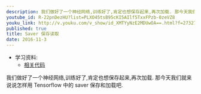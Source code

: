 ```yaml
---
description: 我们做好了一个神经网络,训练好了,肯定也想保存起来,再次加载. 那今天我们就来说说怎样用 Tensorflow 中的 saver 保存和加载吧
youtube_id: R-22pnDezHU?list=PLXO45tsB95cKI5AIlf5TxxFPzb-0zeVZ8
youku_link: http://v.youku.com/v_show/id_XMTYyNzE2MDUwOA==.html?f=27327189&o=1
published: true
title: Saver 保存读取 
date: 2016-11-3
---
```

* 学习资料:
  * [相关代码](https://github.com/MorvanZhou/tutorials/blob/master/tensorflowTUT/tf19_saver.py)
  
我们做好了一个神经网络,训练好了,肯定也想保存起来,再次加载. 
那今天我们就来说说怎样用 Tensorflow 中的 saver 保存和加载吧.

